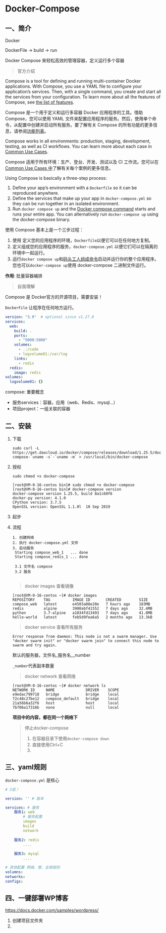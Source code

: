 # Docker-Compose

## 一、简介

Docker

DockerFile -> build -> run

Docker Compose 来轻松高效的管理容器，定义运行多个容器



> 官方介绍

Compose is a tool for defining and running multi-container Docker applications. With Compose, you use a YAML file to configure your application’s services. Then, with a single command, you create and start all the services from your configuration. To learn more about all the features of Compose, see [the list of features](https://docs.docker.com/compose/#features).

Compose 是一个用于定义和运行多容器 Docker 应用程序的工具。借助 Compose，您可以使用 YAML 文件来配置应用程序的服务。然后，使用单个命令，从配置中创建并启动所有服务。要了解有关 Compose 的所有功能的更多信息，请参阅[功能列表](https://docs.docker.com/compose/#features)。



Compose works in all environments: production, staging, development, testing, as well as CI workflows. You can learn more about each case in [Common Use Cases](https://docs.docker.com/compose/#common-use-cases).

Compose 适用于所有环境：生产、登台、开发、测试以及 CI 工作流。您可以在[Common Use Cases 中](https://docs.docker.com/compose/#common-use-cases)了解有关每个案例的更多信息。



Using Compose is basically a three-step process:

1. Define your app’s environment with a `Dockerfile` so it can be reproduced anywhere.
2. Define the services that make up your app in `docker-compose.yml` so they can be run together in an isolated environment.
3. Run `docker compose up` and the [Docker compose command](https://docs.docker.com/compose/cli-command/) starts and runs your entire app. You can alternatively run `docker-compose up` using the docker-compose binary.

使用 Compose 基本上是一个三步过程：

1. 使用 定义您的应用程序的环境，`Dockerfile`以便它可以在任何地方复制。
2. 定义组成您的应用程序的服务，`docker-compose.yml` 以便它们可以在隔离的环境中一起运行。
3. 运行`docker compose up`和[码头工人组成命令](https://docs.docker.com/compose/cli-command/)启动并运行你的整个应用程序。您也可以`docker-compose up`使用 docker-compose 二进制文件运行。



**作用**: 批量容器编排



> 自我理解

Compose 是 Docker官方的开源项目，需要安装！

`DockerFile` 让程序在任何地方运行。

```yaml
version: "3.9"  # optional since v1.27.0
services:
  web:
    build: .
    ports:
      - "5000:5000"
    volumes:
      - .:/code
      - logvolume01:/var/log
    links:
      - redis
  redis:
    image: redis
volumes:
  logvolume01: {}
```

compose: 重要概念

* 服务services：容器，应用（web、Redis、mysql...）
* 项目project：一组关联的容器



## 二、安装

1. 下载

   ```shell
   sudo curl -L https://get.daocloud.io/docker/compose/releases/download/1.25.5/docker-compose-`uname -s`-`uname -m` > /usr/local/bin/docker-compose
   ```

   

2. 授权

   ```shell
   sudo chmod +x docker-compose
   
   [root@VM-0-16-centos bin]# sudo chmod +x docker-compose
   [root@VM-0-16-centos bin]# docker-compose version
   docker-compose version 1.25.5, build 8a1c60f6
   docker-py version: 4.1.0
   CPython version: 3.7.5
   OpenSSL version: OpenSSL 1.1.0l  10 Sep 2019
   
   ```

   

3. 起步

   

4. 流程

   ```shell
   1. 创建网络
   2. 执行 docker-compose.yml 文件
   3. 启动服务
   	Starting compose_web_1   ... done
   	Starting compose_redis_1 ... done
   	
   	3.1 文件名 compose
   	3.2 服务
   	
   
   ```

   

   >  docker images 查看镜像

   ```shell
   [root@VM-0-16-centos ~]# docker images
   REPOSITORY    TAG          IMAGE ID       CREATED        SIZE
   compose_web   latest       e4503a08e20e   7 hours ago    183MB
   redis         alpine       3900abf41552   7 days ago     32.4MB
   python        3.7-alpine   a1034fd13493   7 days ago     41.8MB
   hello-world   latest       feb5d9fea6a5   2 months ago   13.3kB
   
   ```

   

   > docker service 查看所有服务

   ```shell
   Error response from daemon: This node is not a swarm manager. Use "docker swarm init" or "docker swarm join" to connect this node to swarm and try again.
   
   ```

   默认的服务器，文件名_服务名__number

   `_number`代表副本数量

   

   > docker network 查看网络

   ```shell
   [root@VM-0-16-centos ~]# docker network ls
   NETWORK ID     NAME              DRIVER    SCOPE
   e9edac799718   bridge            bridge    local
   72c48c27be12   compose_default   bridge    local
   21a56b6a32f6   host              host      local
   7b706a17316b   none              null      local
   ```

   **项目中的内容，都在同一个网络下**

   > 停止docker-compose 
   >
   > 1. 在容器目录下使用`docker-compose down`
   > 2. 直接使用Ctrl+C
   > 3. 





## 三、yaml规则

`docker-compose.yml` 是核心

```yaml
# 3层！

version: '' # 版本

services: # 服务
	服务1: web
		# 服务配置
		images
		build
		network
		
	服务2: redis
		....
	
	服务3: mysql
		....

# 其他配置 网络、卷、全局规则
volumns:
networks:
configs: 
```



## 四、一键部署WP博客

https://docs.docker.com/samples/wordpress/

1. 创建项目文件夹
2. 

